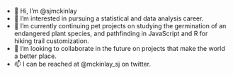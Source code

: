 - 👋 Hi, I’m @sjmckinlay
- 👀 I’m interested in pursuing a statistical and data analysis career.
- 🌱 I’m currently continuing pet projects on studying the germination of an endangered plant species, and pathfinding in JavaScript and R for hiking trail customization.
- 💞️ I’m looking to collaborate in the future on projects that make the world a better place.
- 📫 I can be reached at @mckinlay_sj on twitter.

<!---
sjmckinlay/sjmckinlay is a ✨ special ✨ repository because its `README.md` (this file) appears on your GitHub profile.
You can click the Preview link to take a look at your changes.
--->
